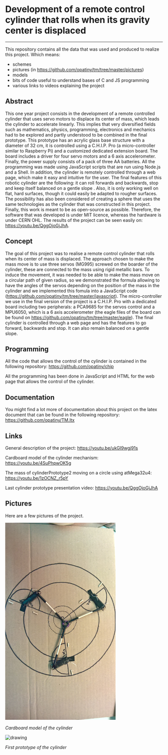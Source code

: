 # Development of a remote control cylinder that rolls when its gravity center is displaced

---

This repository contains all the data that was used and produced to realize this project. Which means:

- schemes
- pictures (in https://github.com/opatiny/tm/tree/master/pictures)
- models
- bits of code useful to understand bases of C and JS programming
- various links to videos explaining the project

## Abstract

This one year project consists in the development of a remote controlled cylinder that uses servo motors to displace its center of mass, which leads the cylinder to accelerate linearly. This implies that very diversified fields such as mathematics, physics, programming, electronics and mechanics had to be explored and partly understood to be combined in the final prototype. This prototype has an acrylic glass base structure with a diameter of 32 cm, it is controlled using a C.H.I.P. Pro (a micro-controller similar to Raspberry Pi) and a customized dedicated extension board. The board includes a driver for four servo motors and a 6 axis accelerometer. Finally, the power supply consists of a pack of three AA batteries. All the programming was made using JavaScript scripts that are run using Node.js and a Shell. In addition, the cylinder is remotely controlled through a web page, which make it easy and intuitive for the user. The final features of this robotic cylinder are the following: it can roll forwards and backwards, stop and keep itself balanced on a gentle slope . Also, it is only working well on flat, hard surfaces, though it could easily be adapted to rougher surfaces. The possibility has also been considered of creating a sphere that uses the same technologies as the cylinder that was constructed in this project. Finally, this work is meant to be as open-source as possible. Therefore, the software that was developed is under MIT licence, whereas the hardware is under CERN OHL. The results of the project can be seen easily on: https://youtu.be/QggOjoGjJhA.

## Concept

The goal of this project was to realise a remote control cylinder that rolls when its center of mass is displaced. The approach chosen to make the mass move is to use three servos (MG995) screwed on the boarder of the cylinder, these are connected to the mass using rigid metallic bars. To induce the movement, it was needed to be able to make the mass move on a circular path of given radius, so we demonstrated the formula allowing to have the angles of the servos depending on the position of the mass in the cylinder and we implemented this fomula into a JavaScript code (https://github.com/opatiny/tm/tree/master/javascript). The micro-controller we use in the final version of the project is a C.H.I.P. Pro with a dedicated board including two peripherals: a PCA9685 for the servos control and a MPU6050, which is a 6 axis accelerometer (the eagle files of the board can be found on https://github.com/opatiny/tm/tree/master/eagle). The final cylinder is controlled through a web page and has the features to go forward, backwards and stop. It can also remain balanced on a gentle slope.

## Programming

All the code that allows the control of the cylinder is contained in the following repository:
https://github.com/opatiny/chip

All the programming has been done in JavaScript and HTML for the web page that allows the control of the cylinder.

## Documentation

You might find a lot more of documentation about this project on the latex document that can be found in the following repository:
https://github.com/opatiny/TM.ltx

## Links

General description of the project: https://youtu.be/ukGI9wgj91s

Cardboard model of the cylinder mechanism: https://youtu.be/4SuPhpwOK5g

The mass of cylinderPrototype2 moving on a circle using atMega32u4: https://youtu.be/1zOCNZ_r5pY

Last cylinder prototype presentation video:
https://youtu.be/QggOjoGjJhA

## Pictures

Here are a few pictures of the project.

<img src="documentation/pictures/cardboardModel.jpg" alt="drawing" width="70%"/>

_Cardboard model of the cylinder_

<img src="documentation/pictures/cp1.JPG" alt="drawing" width="70%"/>

_First prototype of the cylinder_
